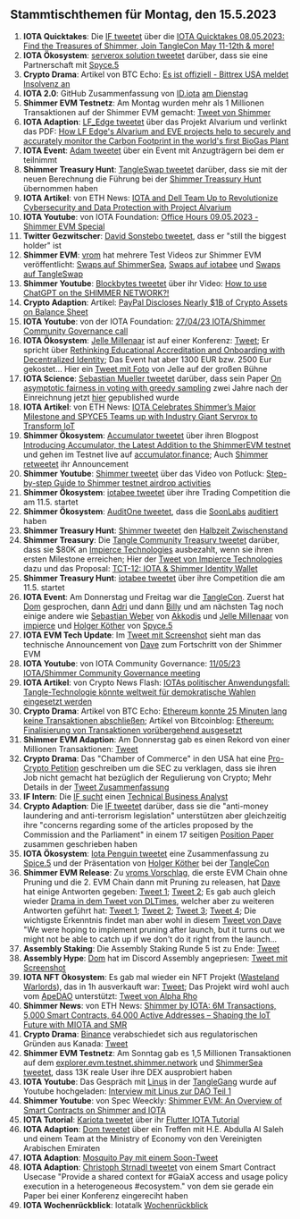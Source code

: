 ## Stammtischthemen für Montag, den 15.5.2023

1. **IOTA Quicktakes**: Die [IF tweetet](https://twitter.com/iota/status/1655497871502761986?s=20) über die [IOTA Quicktakes 08.05.2023: Find the Treasures of Shimmer, Join TangleCon May 11-12th & more!](https://www.youtube.com/watch?v=zryjv7T8WoI)
2. **IOTA Ökosystem**: [serverox solution tweetet](https://twitter.com/servrox/status/1655816042357178368?s=20) darüber, dass sie eine Partnerschaft mit [Spyce.5](https://twitter.com/SPYCE_5)
3. **Crypto Drama**: Artikel von BTC Echo: [Es ist offiziell - Bittrex USA meldet Insolvenz an](https://www.btc-echo.de/schlagzeilen/bittrex-usa-meldet-insolvenz-an-163954/)
4. **IOTA 2.0**: GitHub Zusammenfassung von [ID.iota](https://twitter.com/id_iota) [am Dienstag](https://twitter.com/id_iota/status/1655679947988701185?s=20)
5. **Shimmer EVM Testnetz**: Am Montag wurden mehr als 1 Millionen Transaktionen auf der Shimmer EVM gemacht: [Tweet von Shimmer](https://twitter.com/shimmernet/status/1655834923943559169?s=20)
6. **IOTA Adaption**: [LF_Edge tweetet](https://twitter.com/LF_Edge/status/1655590921373720577?s=20) über das Projekt Alvarium und verlinkt das PDF: [How LF Edge's Alvarium and EVE projects help to securely and accurately monitor the Carbon Footprint in the world's first BioGas Plant](https://www.lfedge.org/wp-content/uploads/2023/02/LFEdge_ProjectAlvariumEVE_CaseStudy_013123.pdf?hsCtaTracking=3b2270ca-1dc4-4073-bc6f-cc60846ef409%7C20ae527a-9d0c-4ec5-b8ab-377b0e2ddd1f&utm_content=247581448&utm_medium=social&utm_source=twitter&hss_channel=tw-1085641282175741952)
7. **IOTA Event**: [Adam tweetet](https://twitter.com/Schpoopel/status/1655871948755271680?s=20) über ein Event mit Anzugträgern bei dem er teilnimmt
8. **Shimmer Treasury Hunt**: [TangleSwap tweetet](https://twitter.com/TangleSwap/status/1655868330962558976?s=20) darüber, dass sie mit der neuen Berechnung die Führung bei der [Shimmer Treassury Hunt](https://shimmer.network/treasures-of-shimmer) übernommen haben
9. **IOTA Artikel**: von ETH News: [IOTA and Dell Team Up to Revolutionize Cybersecurity and Data Protection with Project Alvarium](https://www.ethnews.com/iota-and-dell-team-up-to-revolutionize-cybersecurity-and-data-protection-with-project-alvarium/)
10. **IOTA Youtube**: von IOTA Foundation: [Office Hours 09.05.2023 - Shimmer EVM Special](https://www.youtube.com/watch?v=7-LpYzZy_24)
11. **Twitter Gezwitscher**: [David Sonstebo tweetet](https://twitter.com/DavidSonstebo/status/1655989238544859163?s=20), dass er "still the biggest holder" ist
12. **Shimmer EVM**: [vrom](https://twitter.com/Vrom14286662) hat mehrere Test Videos zur Shimmer EVM veröffentlicht: [Swaps auf ShimmerSea](https://twitter.com/Vrom14286662/status/1655990524317138961?s=20), [Swaps auf iotabee](https://twitter.com/Vrom14286662/status/1656014880762208316?s=20) und [Swaps auf TangleSwap](https://twitter.com/Vrom14286662/status/1656018353205411840?s=20)
13. **Shimmer Youtube**: [Blockbytes tweetet](https://twitter.com/blockbytescom/status/1656018700489875457?s=20) über ihr Video: [How to use ChatGPT on the SHIMMER NETWORK?!](https://www.youtube.com/watch?v=MlG5pCbwITk)
14. **Crypto Adaption**: Artikel: [PayPal Discloses Nearly $1B of Crypto Assets on Balance Sheet](https://blockworks.co/news/paypal-discloses-1b-crypto)
15. **IOTA Youtube**: von der IOTA Foundation: [27/04/23 IOTA/Shimmer Community Governance call](https://www.youtube.com/watch?v=Ax0NrO66UqY&t=1s)
16. **IOTA Ökosystem**: [Jelle Millenaar](https://twitter.com/JelleFm) ist auf einer Konferenz: [Tweet](https://twitter.com/JelleFm/status/1656205643764715520?s=20); Er spricht über [Rethinking Educational Accreditation and Onboarding with Decentralized Identity](https://www.kuppingercole.com/sessions/5279/3); Das Event hat aber 1300 EUR bzw. 2500 Eur gekostet... Hier ein [Tweet mit Foto](https://twitter.com/JelleFm/status/1656323117420101634?s=20) von Jelle auf der großen Bühne
17. **IOTA Science**: [Sebastian Mueller tweetet](https://twitter.com/NaitsabesMue/status/1656203846669021186?s=20) darüber, dass sein Paper [On asymptotic fairness in voting with greedy sampling](https://arxiv.org/abs/2101.11269) zwei Jahre nach der Einreichnung jetzt [hier](https://www.cambridge.org/core/journals/advances-in-applied-probability/article/abs/on-asymptotic-fairness-in-voting-with-greedy-sampling/C5E5D5EB9915DD887ECCBABB297D1F8B) gepublished wurde
18. **IOTA Artikel**: von ETH News: [IOTA Celebrates Shimmer’s Major Milestone and SPYCE5 Teams up with Industry Giant Servrox to Transform IoT](https://www.ethnews.com/iota-celebrates-shimmers-major-milestone-and-spyce5-teams-up-with-industry-giant-servrox-to-transform-iot/)
19. **Shimmer Ökosystem**: [Accumulator tweetet](https://twitter.com/ACCU_DeFi/status/1656241776405954562?s=20) über ihren Blogpost [Introducing Accumulator, the Latest Addition to the ShimmerEVM testnet](https://medium.com/@accumulator.crypto/introducing-accumulator-the-latest-addition-to-the-shimmerevm-testnet-fdf4be9e03d4) und gehen im Testnet live auf [accumulator.finance](https://www.accumulator.finance/); Auch [Shimmer retweetet](https://twitter.com/shimmernet/status/1656272355163877379?s=20) ihr Announcement
20. **Shimmer Youtube**: [Shimmer tweetet](https://twitter.com/shimmernet/status/1656271202132930562?s=20) über das Video von Potluck: [Step-by-step Guide to Shimmer testnet airdrop activities](https://youtu.be/CUrz5DZNLRw)
21. **Shimmer Ökosystem**: [iotabee tweetet](https://twitter.com/iotabee/status/1656270041103433735?s=20) über ihre Trading Competition die am 11.5. startet
22. **Shimmer Ökosystem**: [AuditOne tweetet](https://twitter.com/auditone_team/status/1656269013884850176?s=20), dass die [SoonLabs](https://twitter.com/soon_labs) [auditiert](https://docsend.com/view/hhzgzfis38sgfbi2) haben
23. **Shimmer Treasury Hunt**: [Shimmer tweetet](https://twitter.com/shimmernet/status/1656282953486327813?s=20) den [Halbzeit Zwischenstand]()
24. **Shimmer Treasury**: Die [Tangle Community Treasury tweetet](https://twitter.com/TangleTreasury/status/1656347429489496065?s=20) darüber, dass sie $80K an [Impierce Technologies](https://twitter.com/ImpierceTech) ausbezahlt, wenn sie ihren ersten Milestone erreichen; Hier der [Tweet von Impierce Technologies](https://twitter.com/ImpierceTech/status/1656358226026197001?s=20) dazu und das Proposal: [TCT-12: IOTA & Shimmer Identity Wallet](https://hackmd.io/@turIC_28RG6k6PG4qdRL8A/H1ztsQuV2)
25. **Shimmer Treasury Hunt**: [iotabee tweetet](https://twitter.com/iotabee/status/1656551383011557378?s=20) über ihre Competition die am 11.5. startet
26. **IOTA Event**: Am Donnerstag und Freitag war die [TangleCon](https://twitter.com/TangleCon). Zuerst hat [Dom](https://twitter.com/DomSchiener) gesprochen, dann [Adri](https://twitter.com/BclDrenthe) und dann [Billy](https://twitter.com/BillySandersIF) und am nächsten Tag noch einige andere wie [Sebastian Weber](https://twitter.com/Sebasti65365174/with_replies) von [Akkodis](https://twitter.com/akkodis_global) und [Jelle Millenaar](https://twitter.com/JelleFm) von [impierce](https://twitter.com/ImpierceTech) und [Holger Köther](https://twitter.com/HolgerKoether) von [Spyce.5](https://twitter.com/SPYCE_5)
27. **IOTA EVM Tech Update**: Im [Tweet mit Screenshot](https://twitter.com/Vrom14286662/status/1656618853508476930?s=20) sieht man das technische Announcement von [Dave](https://twitter.com/fijter) zum Fortschritt von der Shimmer EVM
28. **IOTA Youtube**: von IOTA Community Governance: [11/05/23 IOTA/Shimmer Community Governance meeting](https://www.youtube.com/watch?v=zbJp2w-_K_E&t=34s)
29. **IOTA Artikel**: von Crypto News Flash: [IOTAs politischer Anwendungsfall: Tangle-Technologie könnte weltweit für demokratische Wahlen eingesetzt werden](https://www.crypto-news-flash.com/de/iotas-politischer-anwendungsfall-tangle-technologie-koennte-weltweit-fuer-demokratische-wahlen-eingesetzt-werden/)
30. **Crypto Drama**: Artikel von BTC Echo: [Ethereum konnte 25 Minuten lang keine Transaktionen abschließen](https://www.btc-echo.de/schlagzeilen/ethereum-konnte-25-minuten-lang-keine-transaktionen-abschliessen-164192/); Artikel von Bitcoinblog: [Ethereum: Finalisierung von Transaktionen vorübergehend ausgesetzt](https://bitcoinblog.de/2023/05/15/ethereum-finalisierung-von-transaktionen-voruebergehend-ausgesetzt/)
31. **Shimmer EVM Adaption**: Am Donnerstag gab es einen Rekord von einer Millionen Transaktionen: [Tweet](https://twitter.com/Vrom14286662/status/1656869156149444609?s=20)
32. **Crypto Drama**: Das "Chamber of Commerce" in den USA hat eine [Pro-Crypto Petition](https://www.uschamber.com/assets/documents/U.S.-Chamber-Amicus-Brief-In-re-Coinbase-Third-Circuit.pdf) geschreiben um die SEC zu verklagen, dass sie ihren Job nicht gemacht hat bezüglich der Regulierung von Crypto; Mehr Details in der [Tweet Zusammenfassung](https://twitter.com/MetaLawMan/status/1656737447756038177?s=20)
33.  **IF Intern**: Die [IF sucht](https://twitter.com/iota/status/1655875266374254593) einen [Technical Business Analyst](https://iota-foundation.jobs.personio.com/job/1110414?display=en)
34.  **Crypto Adaption**: Die [IF tweetet](https://twitter.com/iota/status/1656992686933438464?s=20) darüber, dass sie die "anti-money laundering and anti-terrorism legislation" unterstützen aber gleichzeitig ihre "concerns regarding some of the articles proposed by the Commission and the Parliament" in einem 17 seitigen [Position Paper](https://www.linkedin.com/posts/iotafoundation_iota-amlr-position-paper-activity-7062753135756255232-LENn/?utm_source=share&utm_medium=member_desktop) zusammen geschrieben haben
35.  **IOTA Ökosystem**: [Iota Penguin tweetet](https://twitter.com/iota_penguin/status/1657000710188195840?s=20) eine Zusammenfassung zu [Spice.5](https://twitter.com/SPYCE_5) und der Präsentation von [Holger Köther](https://twitter.com/HolgerKoether) bei der [TangleCon](https://twitter.com/TangleCon)
36.  **Shimmer EVM Release**: Zu [vroms Vorschlag](https://twitter.com/Vrom14286662/status/1656911299312222208?s=20), die erste EVM Chain ohne Pruning und die 2. EVM Chain dann mit Pruning zu releasen, hat [Dave](https://twitter.com/fijter) hat einige Antworten gegeben: [Tweet 1](https://twitter.com/fijter/status/1656956252759498755?s=20); [Tweet 2](https://twitter.com/fijter/status/1656958956198146049?s=20); Es gab auch gleich wieder [Drama in dem Tweet von DLTimes](https://twitter.com/TheDLTimes/status/1656916221281947648?s=20), welcher aber zu weiteren Antworten geführt hat: [Tweet 1](https://twitter.com/fijter/status/1656920574860439552?s=20); [Tweet 2](https://twitter.com/fijter/status/1656921935211642880?s=20); [Tweet 3](https://twitter.com/fijter/status/1656925130121965570?s=20); [Tweet 4](https://twitter.com/fijter/status/1656928154051649538?s=20); Die wichtigste Erkenntnis findet man aber wohl in diesem [Tweet von Dave](https://twitter.com/fijter/status/1656954834954641408?s=20) "We were hoping to implement pruning after launch, but it turns out we might not be able to catch up if we don't do it right from the launch...
37.  **Assembly Staking**: Die Assembly Staking Runde 5 ist zu Ende: [Tweet](https://twitter.com/assembly_net/status/1657026602742562819?s=20)
38.  **Assembly Hype**: [Dom](https://twitter.com/DomSchiener) hat im Discord Assembly angepriesen: [Tweet mit Screenshot](https://twitter.com/Vrom14286662/status/1657051065483706368?s=20)
39.  **IOTA NFT Ökosystem**: Es gab mal wieder ein NFT Projekt ([Wasteland Warlords](https://soonaverse.com/collection/0xa19c0ff5f9092a55ae4f559063db7458625090e2)), das in 1h ausverkauft war: [Tweet](https://twitter.com/BingoBongo_ape/status/1657061005405323271?s=20); Das Projekt wird wohl auch vom [ApeDAO](https://twitter.com/iotapes) unterstützt: [Tweet von Alpha Rho](https://twitter.com/0xAlphaRho/status/1657049867988901889?s=20)
40.  **Shimmer News**: von ETH News: [Shimmer by IOTA: 6M Transactions, 5,000 Smart Contracts, 64,000 Active Addresses – Shaping the IoT Future with MIOTA and SMR](https://www.ethnews.com/shimmer-by-iota-6m-transactions-5000-smart-contracts-64000-active-addresses-shaping-the-iot-future-with-miota-and-smr/)
41.  **Crypto Drama**: [Binance](https://twitter.com/binance) verabschiedet sich aus regulatorischen Gründen aus Kanada: [Tweet](https://twitter.com/binance/status/1657099651210969088?s=20)
42.  **Shimmer EVM Testnetz**: Am Sonntag gab es 1,5 Millionen Transaktionen auf dem [explorer.evm.testnet.shimmer.network](https://explorer.evm.testnet.shimmer.network/) und [ShimmerSea tweetet](https://twitter.com/ShimmerSeaDEX/status/1657989185444401152?s=20), dass 13K reale User ihre DEX ausprobiert haben
43.  **IOTA Youtube**: Das Gespräch mit [Linus](https://twitter.com/LinusNaumann) in der [TangleGang](https://twitter.com/GangTangleTalk) wurde auf Youtube hochgeladen: [Interview mit Linus zur DAO Teil 1](https://www.youtube.com/watch?v=mT0jkubRe0E)
44.  **Shimmer Youtube**: von Spec Weeckly: [Shimmer EVM: An Overview of Smart Contracts on Shimmer and IOTA](https://www.youtube.com/watch?v=RRw6-oK0GC4&t=9s)
45.  **IOTA Tutorial**: [Kariota tweetet](https://twitter.com/dj_kaiota/status/1658034053759619072?s=20) über ihr [Flutter IOTA Tutorial](https://iota-for-flutter.github.io/tutorial/) 
46.  **IOTA Adaption**: [Dom tweetet](https://twitter.com/DomSchiener/status/1658055448967233536?s=20) über ein Treffen mit H.E. Abdulla Al Saleh und einem Team at the Ministry of Economy von den Vereinigten Arabischen Emiraten
47.  **IOTA Adaption**: [Mosquito Pay mit einem Soon-Tweet](https://twitter.com/MosquitoPay/status/1658072255228792835?s=20)
48.  **IOTA Adaption**: [Christoph Strnadl tweetet](https://twitter.com/archimate/status/1658045988395794435?s=20) von einem Smart Contract Usecase "Provide a shared context for #GaiaX access and usage policy execution in a heterogeneous #ecosystem." von dem sie gerade ein Paper bei einer Konferenz eingereciht haben
49.  **IOTA Wochenrückblick**: Iotatalk [Wochenrückblick](https://www.iota-talk.com/index.php?article/288-wochenr%C3%BCckblick-vom-7-bis-13-mai-2023/)
